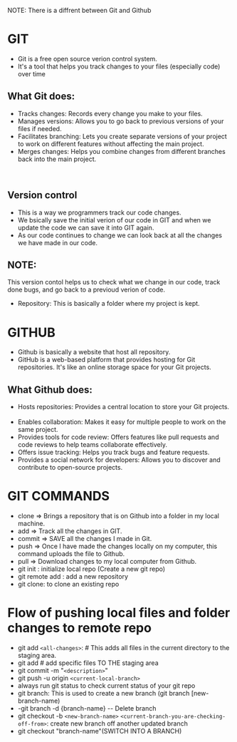 NOTE: There is a diffrent between Git and Github

# GIT
* Git is a free open source verion control system.
* It's a tool that helps you track changes to your files (especially code) over time

## What Git does:
* Tracks changes: Records every change you make to your files.   
* Manages versions: Allows you to go back to previous versions of your files if needed.   
* Facilitates branching: Lets you create separate versions of your project to work on different features without affecting the main project.
* Merges changes: Helps you combine changes from different branches back into the main project.

   
## Version control
* This is a way we programmers track our code changes.
* We bsically save the initial verion of our code in GIT and when we update the code we can save it into GIT again.
* As our code continues to change we can look back at all the changes we have made in our code.

## NOTE:
This version contol helps us to check what we change in our code, track done bugs, and go back to a previoud verion of code.

* Repository: This is basically a folder where my project is kept.

# GITHUB

* Github is basically a website that host all repository.
* GitHub is a web-based platform that provides hosting for Git repositories. It's like an online storage space for your Git projects.

## What Github does:

* Hosts repositories: Provides a central location to store your Git projects.   
* Enables collaboration: Makes it easy for multiple people to work on the same project.   
* Provides tools for code review: Offers features like pull requests and code reviews to help teams collaborate effectively.   
* Offers issue tracking: Helps you track bugs and feature requests.   
* Provides a social network for developers: Allows you to discover and contribute to open-source projects.

# GIT COMMANDS

* clone => Brings a repository that is on Github into a folder in my local machine.
* add => Track all the changes in GIT.
* commit => SAVE all the changes I made in Git.
* push => Once I have made the changes locally on my computer, this command uploads the file to Github.
* pull => Download changes to my local computer from Github.
* git init : initialize local repo (Create a new git repo)
* git remote add : add a new repository
* git clone: to clone an existing repo

# Flow of pushing local files and folder changes to remote repo

- git add `<all-changes>`: # This adds all files in the current directory to the staging area. 
- git add <filename1> <filename2>  # add specific files TO THE staging area 
- git commit -m "`<description>`"
- git push -u origin `<current-local-branch>`
- always run git status to check current status of your git repo
- git branch: This is used to create a new branch (git branch [new-branch-name)
- -git branch -d {branch-name} -- Delete branch
- git checkout -b `<new-branch-name>` `<current-branch-you-are-checking-off-from>`: create new branch off another updated branch
- git checkout "branch-name"(SWITCH INTO A BRANCH)
